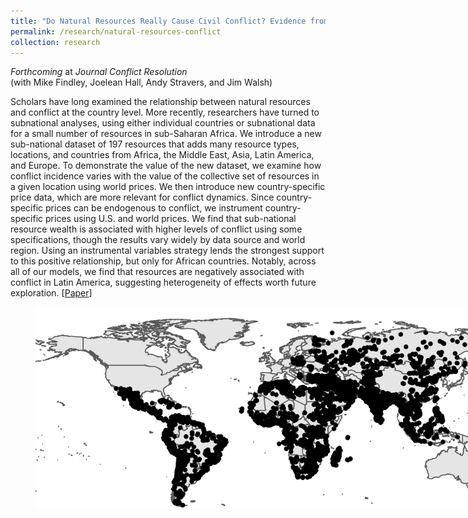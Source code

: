 ```yaml
---
title: "Do Natural Resources Really Cause Civil Conflict? Evidence from the New Global Resources Dataset"
permalink: /research/natural-resources-conflict
collection: research
---
```


*Forthcoming* at *Journal Conflict Resolution*  
(with Mike Findley, Joelean Hall, Andy Stravers, and Jim Walsh)

Scholars have long examined the relationship between natural resources and conflict at the country level. More recently, researchers have turned to subnational analyses, using either individual countries or subnational data for a small number of resources in sub-Saharan Africa. We introduce a new sub-national dataset of 197 resources that adds many resource types, locations, and countries from Africa, the Middle East, Asia, Latin America, and Europe. To demonstrate the value of the new dataset, we examine how conflict incidence varies with the value of the collective set of resources in a given location using world prices. We then introduce new country-specific price data, which are more relevant for conflict dynamics. Since country-specific prices can be endogenous to conflict, we instrument country-specific prices using U.S. and world prices. We find that sub-national resource wealth is associated with higher levels of conflict using some specifications, though the results vary widely by data source and world region. Using an instrumental variables strategy lends the strongest support to this positive relationship, but only for African countries. Notably, across all of our models, we find that resources are negatively associated with conflict in Latin America, suggesting heterogeneity of effects worth future exploration.  [[Paper](https://mikedenly.com/files/natural-resources-conflict.pdf)]  
<figure style="width: 769px; height: 250px"  class="align-center">
  <img src="/images/world_nr.png" alt="" />
</figure>